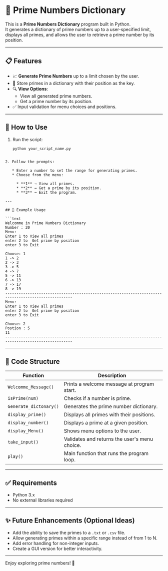 # 🔢 Prime Numbers Dictionary

This is a **Prime Numbers Dictionary** program built in Python.  
It generates a dictionary of prime numbers up to a user-specified limit,  
displays all primes, and allows the user to retrieve a prime number by its position.

---

## 📋 Features

- 📈 **Generate Prime Numbers** up to a limit chosen by the user.
- 📂 Store primes in a dictionary with their position as the key.
- 🔍 **View Options**:
  - View all generated prime numbers.
  - Get a prime number by its position.
- ✅ Input validation for menu choices and positions.

---

## 🚀 How to Use

1. Run the script:
   ```bash
   python your_script_name.py
````

2. Follow the prompts:

   * Enter a number to set the range for generating primes.
   * Choose from the menu:

     * **1** → View all primes.
     * **2** → Get a prime by its position.
     * **3** → Exit the program.

---

## 📌 Example Usage

```text
Welcomme in Prime Numbers Dictionary
Number : 20
Menu:
Enter 1 to View all primes
enter 2 to  Get prime by position
enter 3 to Exit

Choose: 1
1 -> 2
2 -> 3
3 -> 5
4 -> 7
5 -> 11
6 -> 13
7 -> 17
8 -> 19
----------------------------------------------------------------------------------------------------
Menu:
Enter 1 to View all primes
enter 2 to  Get prime by position
enter 3 to Exit

Choose: 2
Postion : 5
11
----------------------------------------------------------------------------------------------------
````
---

## 🧠 Code Structure

| Function               | Description                                   |
| ---------------------- | --------------------------------------------- |
| `Welcomme_Message()`   | Prints a welcome message at program start.    |
| `isPrime(num)`         | Checks if a number is prime.                  |
| `Generate_dictonary()` | Generates the prime number dictionary.        |
| `display_prime()`      | Displays all primes with their positions.     |
| `display_number()`     | Displays a prime at a given position.         |
| `display_Menu()`       | Shows menu options to the user.               |
| `take_input()`         | Validates and returns the user's menu choice. |
| `play()`               | Main function that runs the program loop.     |

---

## ✅ Requirements

* Python 3.x
* No external libraries required

---

## ✨ Future Enhancements (Optional Ideas)

* Add the ability to save the primes to a `.txt` or `.csv` file.
* Allow generating primes within a specific range instead of from 1 to N.
* Add error handling for non-integer inputs.
* Create a GUI version for better interactivity.

---

Enjoy exploring prime numbers! 🔢

